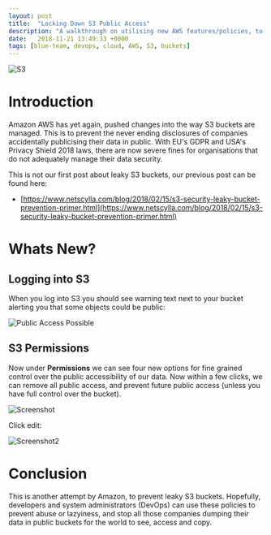 ```yaml
---
layout: post
title:  "Locking Down S3 Public Access"
description: "A walkthrough on utilising new AWS features/policies, to prevent accidentally making S3 buckets public."
date:   2018-11-21 13:49:33 +0000
tags: [blue-team, devops, cloud, AWS, S3, buckets]
---
```

![S3](/blog/assets/s3.png)

# Introduction

Amazon AWS has yet again, pushed changes into the way S3 buckets are managed. This is to prevent the never
ending disclosures of companies accidentally publicising their data in public.  With EU's GDPR and USA's Privacy 
Shield 2018 laws, there are now severe fines for organisations that do not adequately manage their data security.

This is not our first post about leaky S3 buckets, our previous post can be found here:
 * [https://www.netscylla.com/blog/2018/02/15/s3-security-leaky-bucket-prevention-primer.html](https://www.netscylla.com/blog/2018/02/15/s3-security-leaky-bucket-prevention-primer.html)

# Whats New?

## Logging into S3
When you log into S3 you should see warning text next to your bucket alerting you that some objects could be public:

![Public Access Possible](/blog/assets/s3_pub_1.png)

## S3 Permissions

Now under **Permissions** we can see four new options for fine grained control over the public accessibility
of our data.  Now within a few clicks, we can remove all public access, and prevent future public access (unless 
you have full control over the bucket). 
 
![Screenshot](/blog/assets/s3_pub_2.png)
 
Click edit: 

![Screenshot2](/blog/assets/s3_pub_3.png)

# Conclusion
This is another attempt by Amazon, to prevent leaky S3 buckets.  Hopefully, developers and system administrators (DevOps)
can use these policies to prevent abuse or lazyiness, and stop all those companies dumping their
data in public buckets for the world to see, access and copy.
